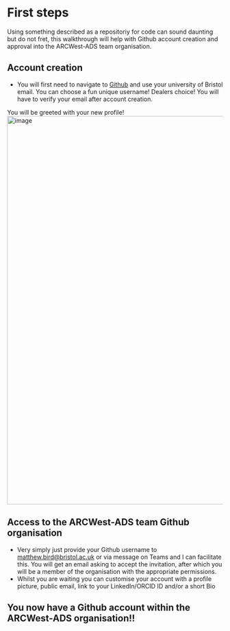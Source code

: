 # First steps
Using something described as a repositoriy for code can sound daunting but do not fret, this walkthrough will help with Github account creation and approval into the ARCWest-ADS team organisation. 

## Account creation
* You will first need to navigate to [Github](https://github.com/signup) and use your university of Bristol email. You can choose a fun unique username! Dealers choice! You will have to verify your email after account creation.

You will be greeted with your new profile!
<img width="1840" height="905" alt="image" src="https://github.com/user-attachments/assets/bec77c1e-1ab0-42f0-8067-732495911d3d" />

## Access to the ARCWest-ADS team Github organisation
* Very simply just provide your Github username to <matthew.bird@bristol.ac.uk> or via message on Teams and I can facilitate this. You will get an email asking to accept the invitation, after which you will be a member of the organisation with the appropriate permissions.
* Whilst you are waiting you can customise your account with a profile picture, public email, link to your LinkedIn/ORCID ID and/or a short Bio  

## You now have a Github account within the ARCWest-ADS organisation!!



